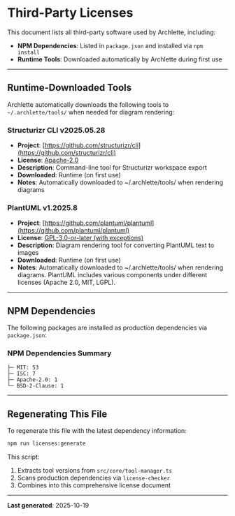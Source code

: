 # Third-Party Licenses

This document lists all third-party software used by Archlette, including:

- **NPM Dependencies**: Listed in `package.json` and installed via `npm install`
- **Runtime Tools**: Downloaded automatically by Archlette during first use

---

## Runtime-Downloaded Tools

Archlette automatically downloads the following tools to `~/.archlette/tools/` when needed for diagram rendering:

### Structurizr CLI v2025.05.28

- **Project**: [https://github.com/structurizr/cli](https://github.com/structurizr/cli)
- **License**: [Apache-2.0](https://github.com/structurizr/cli/blob/master/LICENSE)
- **Description**: Command-line tool for Structurizr workspace export
- **Downloaded**: Runtime (on first use)
- **Notes**: Automatically downloaded to ~/.archlette/tools/ when rendering diagrams

### PlantUML v1.2025.8

- **Project**: [https://github.com/plantuml/plantuml](https://github.com/plantuml/plantuml)
- **License**: [GPL-3.0-or-later (with exceptions)](https://github.com/plantuml/plantuml/blob/master/LICENSE)
- **Description**: Diagram rendering tool for converting PlantUML text to images
- **Downloaded**: Runtime (on first use)
- **Notes**: Automatically downloaded to ~/.archlette/tools/ when rendering diagrams. PlantUML includes various components under different licenses (Apache 2.0, MIT, LGPL).

---

## NPM Dependencies

The following packages are installed as production dependencies via `package.json`:

### NPM Dependencies Summary

```
├─ MIT: 53
├─ ISC: 7
├─ Apache-2.0: 1
└─ BSD-2-Clause: 1
```

---

## Regenerating This File

To regenerate this file with the latest dependency information:

```bash
npm run licenses:generate
```

This script:

1. Extracts tool versions from `src/core/tool-manager.ts`
2. Scans production dependencies via `license-checker`
3. Combines into this comprehensive license document

---

**Last generated**: 2025-10-19
